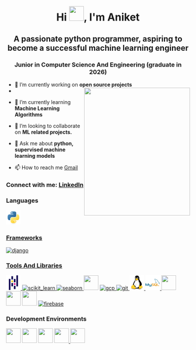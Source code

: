 <h1 align="center">Hi <img src = "https://media.tenor.com/InfbZnZgATIAAAAi/hand-gif.gif" height = "40" width = "40"/>, I'm Aniket</h1>
<h2 align="center">A passionate python programmer, aspiring to become a successful machine learning engineer</h2>
<h3 align = "center">Junior in Computer Science And Engineering (graduate in 2026)</h3>


- 🔭 I’m currently working on **open source projects**
- <div>
  <img align = "right" src = "https://media1.tenor.com/m/VdixkA4ki9IAAAAd/aizen.gif" height = "350" width = "290"/>
</div>

- 🌱 I’m currently learning **Machine Learning Algorithms**

- 👯 I’m looking to collaborate on **ML related projects.**

- 💬 Ask me about **python, supervised machine learning models**

- 📫 How to reach me <a href = "aniket22217pawar@gmail.com">Gmail</a>

<h3 align="left">Connect with me: <a href = "https://www.linkedin.com/in/aniketpawar705/">LinkedIn</a> </h3>
<p align="left">
</p>

<h3 align="left">Languages</h3>
<a href="https://www.python.org" target="_blank" rel="noreferrer"> <img src="https://raw.githubusercontent.com/devicons/devicon/master/icons/python/python-original.svg" alt="python" width="40" height="40"/> <br>
<h3 align = "left">Frameworks</h3>
<a href="https://www.djangoproject.com/" target="_blank" rel="noreferrer"> <img src="https://cdn.worldvectorlogo.com/logos/django.svg" alt="django" width="40" height="40"/>

<h3 aling = "left">Tools And Libraries</h3>
</a> <a href="https://pandas.pydata.org/" target="_blank" rel="noreferrer"> <img src="https://raw.githubusercontent.com/devicons/devicon/2ae2a900d2f041da66e950e4d48052658d850630/icons/pandas/pandas-original.svg" alt="pandas" width="40" height="40"/> </a>  </a> <a href="https://scikit-learn.org/" target="_blank" rel="noreferrer"> <img src="https://upload.wikimedia.org/wikipedia/commons/0/05/Scikit_learn_logo_small.svg" alt="scikit_learn" width="40" height="40"/> </a> <a href="https://seaborn.pydata.org/" target="_blank" rel="noreferrer"> <img src="https://seaborn.pydata.org/_images/logo-mark-lightbg.svg" alt="seaborn" width="40" height="40"/> </a> <a href ="https://numpy.org"><img src = "https://cdn.worldvectorlogo.com/logos/numpy-1.svg" width = "40" height = "40"/></a> </a> <a href="https://cloud.google.com" target="_blank" rel="noreferrer"> <img src="https://www.vectorlogo.zone/logos/google_cloud/google_cloud-icon.svg" alt="gcp" width="40" height="40"/> </a> <a href="https://git-scm.com/" target="_blank" rel="noreferrer"> <img src="https://www.vectorlogo.zone/logos/git-scm/git-scm-icon.svg" alt="git" width="40" height="40"/> </a> <a href="https://www.linux.org/" target="_blank" rel="noreferrer"> <img src="https://raw.githubusercontent.com/devicons/devicon/master/icons/linux/linux-original.svg" alt="linux" width="40" height="40"/>  </a> <a href="https://www.mysql.com/" target="_blank" rel="noreferrer"> <img src="https://raw.githubusercontent.com/devicons/devicon/master/icons/mysql/mysql-original-wordmark.svg" alt="mysql" width="40" height="40"/> <a href = "https://github.com/" target="_blank"> <img src = "https://cdn.worldvectorlogo.com/logos/github-icon-2.svg" width = "40" height = "40"/></a> <a href = "https://html.com/" target="_blank"> <img src = "https://cdn.worldvectorlogo.com/logos/html-1.svg" width = "40" height = "40"/></a> <a href = "https://html.com/" target="_blank"> <img src = "https://cdn.worldvectorlogo.com/logos/css-3.svg"  width = "40" height = "40"/></a> </a> <a href="https://console.firebase.google.com/" target="_blank" rel="noreferrer"> <img src="https://www.pngwing.com/en/free-png-azwzr" alt="firebase" width="40" height="40"/> </a>  </a>

<h3 aling = "left">Development Environments</h3>
<p> <a href = "https://code.visualstudio.com/docs" target="_blank"><img src = "https://cdn.worldvectorlogo.com/logos/visual-studio-code-1.svg" width = "40" height = "40"/></a> <a href = "https://www.jetbrains.com/pycharm/" target="_blank"> <img src = "https://cdn.worldvectorlogo.com/logos/jetbrains-pycharm.svg" width = "40" height = "40"/></a>
<a href = "https://www.microsoft.com/en-us/software-download/windows11"><img src = "https://cdn.worldvectorlogo.com/logos/microsoft-windows-22.svg" width = "40" height = "40"/></a> <a href = "https://ubuntu.com/"> <img src = "https://cdn.worldvectorlogo.com/logos/ubuntu-4.svg" width = "40" height = "40"/> </a> <a href = "https://www.debian.org/"> <img src = "https://cdn.worldvectorlogo.com/logos/debian-2.svg" width = "40" height = "40"/></a> </p>
